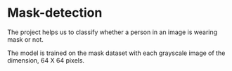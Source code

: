 # Mask-detection
The project helps us to classify whether a person in an image is wearing mask or not.

The model is trained on the mask dataset with each grayscale image of the dimension, 64 X 64 pixels.
